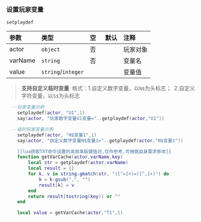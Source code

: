 ### 设置玩家变量

`setplaydef`

| 参数    | 类型               | 空   | 默认 | 注释     |
| :------ | :----------------- | :--- | :--- | :------- |
| actor   | `object`           | 否   |      | 玩家对象 |
| varName | `string`           | 否   |      | 变量名   |
| value   | `string`/`integer` |      |      | 变量值   |

> **支持自定义临时变量**
 格式：1.自定义数字变量，以`N$`为头标志；
 2.自定义字符变量，以`S$`为头标志
 
```lua
  --玩家变量示例
    setplaydef(actor, "U1",1)
    say(actor, "玩家数字变量U1变量="..getplaydef(actor,"U1"))

  --临时玩家变量示例
    setplaydef(actor, "N$变量1",1)
    say(actor, "自定义数字变量N$变量1="..getplaydef(actor,"N$变量1"))
```

```lua
    [[lua获取TXT命令设置的高效率版键值对,仅作参考,可根据自身需求修改]]
    function getVarCache(actor,varName,key)
        local str = getplaydef(actor,varName)
        local result = {}
        for k, v in string.gmatch(str, "([^=]+)=([^,]+)") do
            k = k:gsub(",", "")
            result[k] = v
        end
        return result[tostring(key)] or ""
    end

    local value = getVarCache(actor,"T1",1)
```

